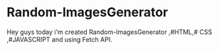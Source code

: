 # Random-ImagesGenerator
Hey guys today i'm  created Random-ImagesGenerator ,#HTML,# CSS ,#JAVASCRIPT and using Fetch API.
